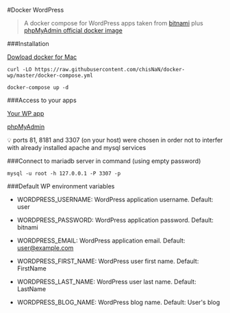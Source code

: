#Docker WordPress

> A docker compose for WordPress apps taken from [bitnami](https://hub.docker.com/r/bitnami/wordpress/) plus [phpMyAdmin official docker image](https://hub.docker.com/r/phpmyadmin/phpmyadmin/)

###Installation

[Dowload docker for Mac](https://docs.docker.com/docker-for-mac)

```
curl -LO https://raw.githubusercontent.com/chisNaN/docker-wp/master/docker-compose.yml

docker-compose up -d
```

###Access to your apps

[Your WP app](http://127.0.0.1:81)

[phpMyAdmin](http://127.0.0.1:8181)

:bulb: ports 81, 8181 and 3307 (on your host) were chosen in order not to interfer with already installed apache and mysql services

###Connect to mariadb server in command (using empty password)

```
mysql -u root -h 127.0.0.1 -P 3307 -p
```

###Default WP environment variables

* WORDPRESS_USERNAME: WordPress application username. Default: user

* WORDPRESS_PASSWORD: WordPress application password. Default: bitnami

* WORDPRESS_EMAIL: WordPress application email. Default: user@example.com

* WORDPRESS_FIRST_NAME: WordPress user first name. Default: FirstName

* WORDPRESS_LAST_NAME: WordPress user last name. Default: LastName

* WORDPRESS_BLOG_NAME: WordPress blog name. Default: User's blog
